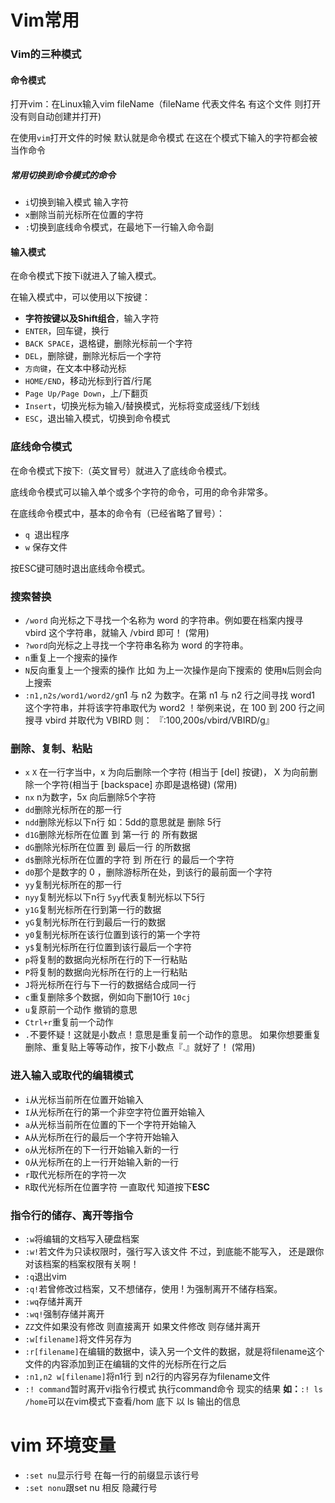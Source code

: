 # Vim常用

### Vim的三种模式

#### 命令模式

打开vim：在Linux输入vim fileName（fileName 代表文件名 有这个文件 则打开 没有则自动创建并打开)

在使用`vim`打开文件的时候 默认就是命令模式 在这在个模式下输入的字符都会被当作命令

##### 常用切换到命令模式的命令

+ `i`切换到输入模式 输入字符
+ `x`删除当前光标所在位置的字符
+ `:`切换到底线命令模式，在最地下一行输入命令副

#### 输入模式

在命令模式下按下i就进入了输入模式。

在输入模式中，可以使用以下按键：

- **字符按键以及Shift组合**，输入字符
- `ENTER`，回车键，换行
- `BACK SPACE`，退格键，删除光标前一个字符
- `DEL`，删除键，删除光标后一个字符
- `方向键`，在文本中移动光标
- `HOME/END`，移动光标到行首/行尾
- `Page Up/Page Down`，上/下翻页
- `Insert`，切换光标为输入/替换模式，光标将变成竖线/下划线
- `ESC`，退出输入模式，切换到命令模式

### 底线命令模式

在命令模式下按下:（英文冒号）就进入了底线命令模式。

底线命令模式可以输入单个或多个字符的命令，可用的命令非常多。

在底线命令模式中，基本的命令有（已经省略了冒号）：

- `q `退出程序
- `w` 保存文件

按ESC键可随时退出底线命令模式。

### 搜索替换

+ `/word` 向光标之下寻找一个名称为 word 的字符串。例如要在档案内搜寻 vbird 这个字符串，就输入 /vbird 即可！ (常用)
+ `?word`向光标之上寻找一个字符串名称为 word 的字符串。
+ `n`重复上一个搜索的操作
+ `N`反向重复上一个搜索的操作 比如 为上一次操作是向下搜索的 使用`N`后则会向上搜索
+   `:n1,n2s/word1/word2/g`n1 与 n2 为数字。在第 n1 与 n2 行之间寻找 word1 这个字符串，并将该字符串取代为 word2 ！举例来说，在 100 到 200 行之间搜寻 vbird 并取代为 VBIRD 则：
  『:100,200s/vbird/VBIRD/g』

### 删除、复制、粘贴

+ `x` `X` 在一行字当中，x 为向后删除一个字符 (相当于 [del] 按键)， X 为向前删除一个字符(相当于 [backspace] 亦即是退格键) (常用)
+ `nx`    n为数字，5x 向后删除5个字符
+ `dd`删除光标所在的那一行
+ `ndd`删除光标以下n行 如：5dd的意思就是 删除 5行
+ `d1G`删除光标所在位置 到 第一行 的 所有数据
+ `dG`删除光标所在位置 到 最后一行 的所数据
+ `d$`删除光标所在位置的字符 到 所在行 的最后一个字符
+ `d0`那个是数字的 0 ，删除游标所在处，到该行的最前面一个字符
+ `yy`复制光标所在的那一行
+ `nyy`复制光标以下n行 `5yy`代表复制光标以下5行
+ `y1G`复制光标所在行到第一行的数据
+ `yG`复制光标所在行到最后一行的数据
+ `y0`复制光标所在该行位置到该行的第一个字符
+ `y$`复制光标所在行位置到该行最后一个字符
+ `p`将复制的数据向光标所在行的下一行粘贴
+ `P`将复制的数据向光标所在行的上一行粘贴
+ `J`将光标所在行与下一行的数据结合成同一行
+ `c`重复删除多个数据，例如向下删10行 `10cj`
+ `u`复原前一个动作  撤销的意思
+ `Ctrl+r`重复前一个动作
+ `.`不要怀疑！这就是小数点！意思是重复前一个动作的意思。 如果你想要重复删除、重复贴上等等动作，按下小数点『.』就好了！ (常用)



### 进入输入或取代的编辑模式

+ `i`从光标当前所在位置开始输入
+ `I`从光标所在行的第一个非空字符位置开始输入
+ `a`从光标当前所在位置的下一个字符开始输入
+ `A`从光标所在行的最后一个字符开始输入
+ `o`从光标所在的下一行开始输入新的一行
+ `O`从光标所在的上一行开始输入新的一行
+ `r`取代光标所在的字符一次
+ `R`取代光标所在位置字符 一直取代 知道按下**ESC**

### 指令行的储存、离开等指令

+ `:w`将编辑的文档写入硬盘档案
+ `:w!`若文件为只读权限时，强行写入该文件 不过，到底能不能写入， 还是跟你对该档案的档案权限有关啊！
+ `:q`退出vim
+ `:q!`若曾修改过档案，又不想储存，使用 ! 为强制离开不储存档案。
+ `:wq`存储并离开 
+ `:wq!`强制存储并离开
+ `ZZ`文件如果没有修改 则直接离开 如果文件修改 则存储并离开
+ `:w[filename]`将文件另存为
+ `:r[filename]`在编辑的数据中，读入另一个文件的数据，就是将filename这个文件的内容添加到正在编辑的文件的光标所在行之后
+ `:n1,n2 w[filename]`将n1行 到 n2行的内容另存为filename文件
+ `:! command`暂时离开vi指令行模式 执行command命令 现实的结果 **如：**`:! ls /home`可以在vim模式下查看/hom 底下 以 ls 输出的信息

# vim 环境变量

+ `:set nu`显示行号 在每一行的前缀显示该行号
+ `:set nonu`跟set nu 相反 隐藏行号